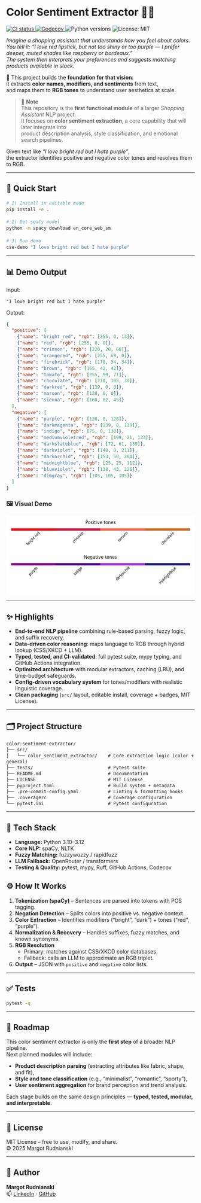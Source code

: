# Color Sentiment Extractor 🎨🧠

<p align="left">
  <!-- CI badge -->
  <a href="https://github.com/margotrud/shopping_assistant/actions/workflows/ci.yml">
    <img src="https://github.com/margotrud/shopping_assistant/actions/workflows/ci.yml/badge.svg" alt="CI status">
  </a>
  <!-- Coverage (Codecov) -->
  <a href="https://codecov.io/gh/margotrud/shopping_assistant">
    <img src="https://img.shields.io/codecov/c/github/margotrud/shopping_assistant" alt="Codecov">
  </a>
  <!-- Python versions -->
  <img src="https://img.shields.io/badge/Python-3.10%20|%203.11%20|%203.12-blue" alt="Python versions">
  <!-- License -->
  <img src="https://img.shields.io/badge/License-MIT-green.svg" alt="License: MIT">
</p>

_Imagine a shopping assistant that understands how you feel about colors._  
_You tell it: “I love red lipstick, but not too shiny or too purple — I prefer deeper, muted shades like raspberry or bordeaux.”_  
_The system then interprets your preferences and suggests matching products available in stock._  

💄 This project builds the **foundation for that vision**:  
it extracts **color names, modifiers, and sentiments** from text,  
and maps them to **RGB tones** to understand user aesthetics at scale.

> 🧩 **Note**  
> This repository is the **first functional module** of a larger *Shopping Assistant* NLP project.  
> It focuses on **color sentiment extraction**, a core capability that will later integrate into  
> product description analysis, style classification, and emotional search pipelines.

Given text like _“I love bright red but I hate purple”_,  
the extractor identifies positive and negative color tones and resolves them to RGB.

---

## 🚀 Quick Start

```bash
# 1) Install in editable mode
pip install -e .

# 2) Get spaCy model
python -m spacy download en_core_web_sm

# 3) Run demo
cse-demo "I love bright red but I hate purple"
```

---

## 📊 Demo Output

Input:
```text
"I love bright red but I hate purple"
```

Output:
```json
{
  "positive": [
    {"name": "bright red", "rgb": [255, 0, 13]},
    {"name": "red", "rgb": [255, 0, 0]},
    {"name": "crimson", "rgb": [220, 20, 60]},
    {"name": "orangered", "rgb": [255, 69, 0]},
    {"name": "firebrick", "rgb": [178, 34, 34]},
    {"name": "brown", "rgb": [165, 42, 42]},
    {"name": "tomato", "rgb": [255, 99, 71]},
    {"name": "chocolate", "rgb": [210, 105, 30]},
    {"name": "darkred", "rgb": [139, 0, 0]},
    {"name": "maroon", "rgb": [128, 0, 0]},
    {"name": "sienna", "rgb": [160, 82, 45]}
  ],
  "negative": [
    {"name": "purple", "rgb": [128, 0, 128]},
    {"name": "darkmagenta", "rgb": [139, 0, 139]},
    {"name": "indigo", "rgb": [75, 0, 130]},
    {"name": "mediumvioletred", "rgb": [199, 21, 133]},
    {"name": "darkslateblue", "rgb": [72, 61, 139]},
    {"name": "darkviolet", "rgb": [148, 0, 211]},
    {"name": "darkorchid", "rgb": [153, 50, 204]},
    {"name": "midnightblue", "rgb": [25, 25, 112]},
    {"name": "blueviolet", "rgb": [138, 43, 226]},
    {"name": "dimgray", "rgb": [105, 105, 105]}
  ]
}
```
### 🖼️ Visual Demo

![Color Sentiment Demo](docs/demo_palette.png)

---

## ✨ Highlights

- **End-to-end NLP pipeline** combining rule-based parsing, fuzzy logic, and suffix recovery.  
- **Data-driven color reasoning**: maps language to RGB through hybrid lookup (CSS/XKCD + LLM).  
- **Typed, tested, and CI-validated**: full pytest suite, mypy typing, and GitHub Actions integration.  
- **Optimized architecture** with modular extractors, caching (LRU), and time-budget safeguards.  
- **Config-driven vocabulary system** for tones/modifiers with realistic linguistic coverage.  
- **Clean packaging** (`src/` layout, editable install, coverage + badges, MIT License).  

---

## 🗂️ Project Structure

```
color-sentiment-extractor/
├── src/
│   └── color_sentiment_extractor/    # Core extraction logic (color + general)
├── tests/                            # Pytest suite
├── README.md                         # Documentation
├── LICENSE                           # MIT License
├── pyproject.toml                    # Build system + metadata
├── .pre-commit-config.yaml           # Linting & formatting hooks
├── .coveragerc                       # Coverage configuration
└── pytest.ini                        # Pytest configuration
```


---
## 🧠 Tech Stack

- **Language:** Python 3.10–3.12  
- **Core NLP:** spaCy, NLTK  
- **Fuzzy Matching:** fuzzywuzzy / rapidfuzz  
- **LLM Fallback:** OpenRouter / transformers  
- **Testing & Quality:** pytest, mypy, Ruff, GitHub Actions, Codecov

## ⚙️ How It Works

1. **Tokenization (spaCy)** – Sentences are parsed into tokens with POS tagging.  
2. **Negation Detection** – Splits colors into positive vs. negative context.  
3. **Color Extraction** – Identifies modifiers (“bright”, “dark”) + tones (“red”, “purple”).  
4. **Normalization & Recovery** – Handles suffixes, fuzzy matches, and known synonyms.  
5. **RGB Resolution**  
   - Primary: matches against CSS/XKCD color databases.  
   - Fallback: calls an LLM to approximate an RGB triplet.  
6. **Output** – JSON with `positive` and `negative` color lists.  

---

## ✅ Tests

```bash
pytest -q
```
---

## 🔮 Roadmap

This color sentiment extractor is only the **first step** of a broader NLP pipeline.  
Next planned modules will include:
- **Product description parsing** (extracting attributes like fabric, shape, and fit),
- **Style and tone classification** (e.g., “minimalist”, “romantic”, “sporty”),
- **User sentiment aggregation** for brand perception and trend analysis.

Each stage builds on the same design principles — **typed, tested, modular, and interpretable**.

---

## 📜 License

MIT License – free to use, modify, and share.  
© 2025 Margot Rudnianski


---

## 💬 Author

**Margot Rudnianski**  
📫 [LinkedIn](https://www.linkedin.com/in/margotrudnianski) · [GitHub](https://github.com/margotrud)
